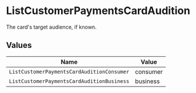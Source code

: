 # ListCustomerPaymentsCardAudition

The card's target audience, if known.


## Values

| Name                                       | Value                                      |
| ------------------------------------------ | ------------------------------------------ |
| `ListCustomerPaymentsCardAuditionConsumer` | consumer                                   |
| `ListCustomerPaymentsCardAuditionBusiness` | business                                   |